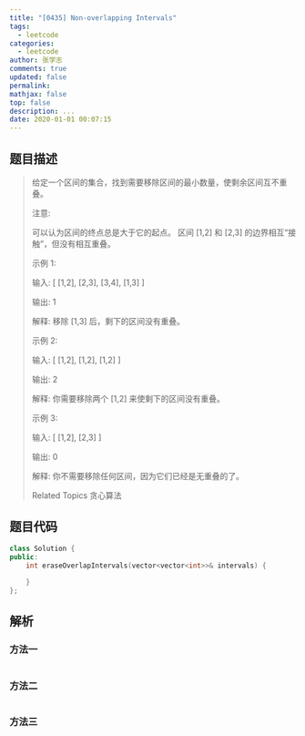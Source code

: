 ```yaml
---
title: "[0435] Non-overlapping Intervals"
tags:
  - leetcode
categories:
  - leetcode
author: 张学志
comments: true
updated: false
permalink:
mathjax: false
top: false
description: ...
date: 2020-01-01 00:07:15
---
```


## 题目描述

> 给定一个区间的集合，找到需要移除区间的最小数量，使剩余区间互不重叠。 
> 
> 注意: 
> 
> 
> 可以认为区间的终点总是大于它的起点。 
> 区间 [1,2] 和 [2,3] 的边界相互“接触”，但没有相互重叠。 
> 
> 
> 示例 1: 
> 
> 
> 输入: [ [1,2], [2,3], [3,4], [1,3] ]
> 
> 输出: 1
> 
> 解释: 移除 [1,3] 后，剩下的区间没有重叠。
> 
> 
> 示例 2: 
> 
> 
> 输入: [ [1,2], [1,2], [1,2] ]
> 
> 输出: 2
> 
> 解释: 你需要移除两个 [1,2] 来使剩下的区间没有重叠。
> 
> 
> 示例 3: 
> 
> 
> 输入: [ [1,2], [2,3] ]
> 
> 输出: 0
> 
> 解释: 你不需要移除任何区间，因为它们已经是无重叠的了。
> 
> Related Topics 贪心算法

## 题目代码

```cpp
class Solution {
public:
    int eraseOverlapIntervals(vector<vector<int>>& intervals) {
        
    }
};
```

## 解析

### 方法一

```cpp

```

### 方法二

```cpp

```

### 方法三

```cpp

```

